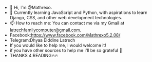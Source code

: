 - 👋 Hi, I’m @Mathrexo.
- 🌱 Currently learning JavaScript and Python, with aspirations to learn Django, CSS, and other web development technologies.
- 📫 How to reach me: You can contact me via my Gmail at latrechfamilycomputer@gmail.com.
- Facebook:https://www.facebook.com/Mathrexo5.2.08/
- Telegram:Dhyaa Elddine Latrech
- If you would like to help me, I would welcome it!
- if you have other sources to help me I'll be so grateful 💜
- THANKS 4 READING🔥🔥

<!---
Mathrexo/Mathrexo is a ✨ special ✨ repository because its `README.md` (this file) appears on your GitHub profile.
You can click the Preview link to take a look at your changes.
--->
